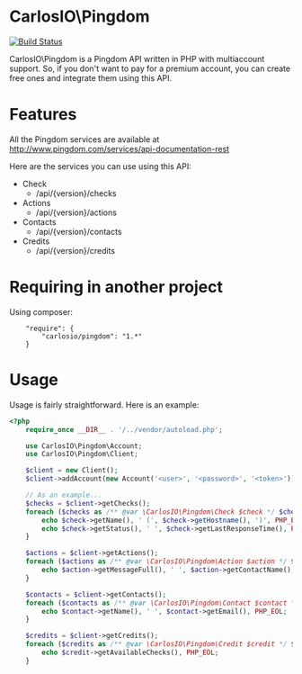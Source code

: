 CarlosIO\Pingdom
================

[![Build Status](https://secure.travis-ci.org/carlosbuenosvinos/php-pingdom-api.png?branch=master)](http://travis-ci.org/carlosbuenosvinos/php-pingdom-api)

CarlosIO\Pingdom is a Pingdom API written in PHP
with multiaccount support. So, if you don't want
to pay for a premium account, you can create free
ones and integrate them using this API.

Features
========
All the Pingdom services are available at http://www.pingdom.com/services/api-documentation-rest

Here are the services you can use using this API:
* Check
  * /api/{version}/checks
* Actions
  * /api/{version}/actions
* Contacts
  * /api/{version}/contacts
* Credits
  * /api/{version}/credits

Requiring in another project
============================
Using composer:

```
    "require": {
        "carlosio/pingdom": "1.*"
    }
```

Usage
=====
Usage is fairly straightforward. Here is an example:

```php
<?php
    require_once __DIR__ . '/../vendor/autoload.php';

    use CarlosIO\Pingdom\Account;
    use CarlosIO\Pingdom\Client;

    $client = new Client();
    $client->addAccount(new Account('<user>', '<password>', '<token>'));

    // As an example...
    $checks = $client->getChecks();
    foreach ($checks as /** @var \CarlosIO\Pingdom\Check $check */ $check) {
        echo $check->getName(), ' (', $check->getHostname(), ')', PHP_EOL
        echo $check->getStatus(), ' ', $check->getLastResponseTime(), PHP_EOL;
    }

    $actions = $client->getActions();
    foreach ($actions as /** @var \CarlosIO\Pingdom\Action $action */ $action) {
        echo $action->getMessageFull(), ' ', $action->getContactName(), ' ', $action->getVia(), PHP_EOL;
    }

    $contacts = $client->getContacts();
    foreach ($contacts as /** @var \CarlosIO\Pingdom\Contact $contact */ $contact) {
        echo $contact->getName(), ' ', $contact->getEmail(), PHP_EOL;
    }

    $credits = $client->getCredits();
    foreach ($credits as /** @var \CarlosIO\Pingdom\Credit $credit */ $credit) {
        echo $credit->getAvailableChecks(), PHP_EOL;
    }
```